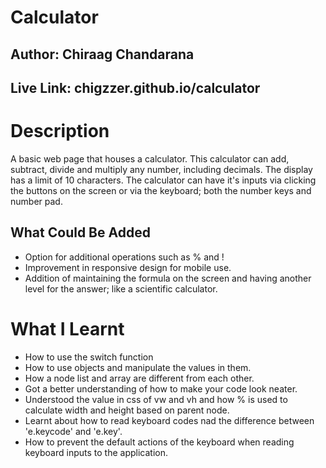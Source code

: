 # Calculator
## Author: Chiraag Chandarana
## Live Link: chigzzer.github.io/calculator

# Description 
A basic web page that houses a calculator. This calculator can add, subtract, divide and multiply any number, including decimals. The display has a limit of 10 characters. The calculator can have it's inputs via clicking the buttons on the screen or via the keyboard; both the number keys and number pad. 

## What Could Be Added
- Option for additional operations such as % and !
- Improvement in responsive design for mobile use.
- Addition of maintaining the formula on the screen and having another level for the answer; like a scientific calculator.


# What I Learnt
* How to use the switch function
* How to use objects and manipulate the values in them.
* How a node list and array are different from each other.
* Got a better understanding of how to make your code look neater.
* Understood the value in css of vw and vh and how % is used to calculate width and height based on parent node.
* Learnt about how to read keyboard codes nad the difference between 'e.keycode' and 'e.key'.
* How to prevent the default actions of the keyboard when reading keyboard inputs to the application.